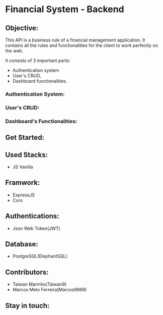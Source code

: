 # Financial System - Backend

## Objective:

This API is a business rule of a financial management application. It contains all the rules and functionalities for the client to work perfectly on the web. 

It consists of 3 important parts: 
- Authentication system 
- User's CRUD, 
- Dashboard functionalities.

### Authentication System:

### User's CRUD:

### Dashboard's Functionalities:

## Get Started:

## Used Stacks:

- JS Vanilla

## Framwork:

- ExpressJS
- Cors

## Authentications:

- Json Web Token(JWT)

## Database:

- PostgreSQL(ElephantSQL)

## Contributors:

- Taiwan Marinho(Taiwan9)
- Marcos Melo Ferreira(Marcos9868)

## Stay in touch: